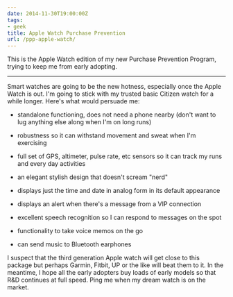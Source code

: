 ```yaml
---
date: 2014-11-30T19:00:00Z
tags:
- geek
title: Apple Watch Purchase Prevention
url: /ppp-apple-watch/
---
```


This is the Apple Watch edition of my new Purchase Prevention Program, trying to keep me from early adopting.

-----

Smart watches are going to be the new hotness, especially once the Apple Watch is out. I'm going to stick with my trusted basic Citizen watch for a while longer. Here's what would persuade me:

* standalone functioning, does not need a phone nearby (don't want to lug anything else along when I'm on long runs)

* robustness so it can withstand movement and sweat when I'm exercising

* full set of GPS, altimeter, pulse rate, etc sensors so it can track my runs and every day activities 

* an elegant stylish design that doesn't scream "nerd"

* displays just the time and date in analog form in its default appearance 

* displays an alert when there's a message from a VIP connection 

* excellent speech recognition so I can respond to messages on the spot 

* functionality to take voice memos on the go

* can send music to Bluetooth earphones

I suspect that the third generation Apple watch will get close to this package but perhaps Garmin, Fitbit, UP or the like will beat them to it. In the meantime, I hope all the early adopters buy loads of early models so that R&D continues at full speed. Ping me when my dream watch is on the market.